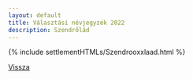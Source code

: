 ```yaml
---
layout: default
title: Választási névjegyzék 2022
description: Szendrőlád
---
```


{% include settlementHTMLs/Szendrooxxlaad.html %}

[Vissza](./)